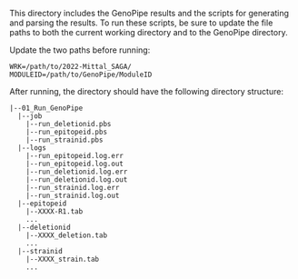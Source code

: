 

This directory includes the GenoPipe results and the scripts for generating and parsing the results. To run these scripts, be sure to update the file paths to both the current working directory and to the GenoPipe directory.

Update the two paths before running:
```
WRK=/path/to/2022-Mittal_SAGA/
MODULEID=/path/to/GenoPipe/ModuleID
```

After running, the directory should have the following directory structure:
```
|--01_Run_GenoPipe
  |--job
    |--run_deletionid.pbs
    |--run_epitopeid.pbs
    |--run_strainid.pbs
  |--logs
    |--run_epitopeid.log.err
    |--run_epitopeid.log.out
    |--run_deletionid.log.err
    |--run_deletionid.log.out
    |--run_strainid.log.err
    |--run_strainid.log.out
  |--epitopeid
    |--XXXX-R1.tab
    ...
  |--deletionid
    |--XXXX_deletion.tab
    ...
  |--strainid
    |--XXXX_strain.tab
    ...
```
